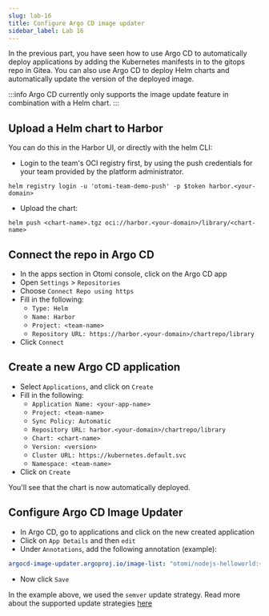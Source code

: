 ```yaml
---
slug: lab-16
title: Configure Argo CD image updater
sidebar_label: Lab 16
---
```


In the previous part, you have seen how to use Argo CD to automatically deploy applications by adding the Kubernetes manifests in to the gitops repo in Gitea. You can also use Argo CD to deploy Helm charts and automatically update the version of the deployed image.

:::info
Argo CD currently only supports the image update feature in combination with a Helm chart.
:::

## Upload a Helm chart to Harbor

You can do this in the Harbor UI, or directly with the helm CLI:

- Login to the team's OCI registry first, by using the push credentials for your team provided by the platform administrator.

```
helm registry login -u 'otomi-team-demo-push' -p $token harbor.<your-domain>
```

- Upload the chart:

```
helm push <chart-name>.tgz oci://harbor.<your-domain>/library/<chart-name>
```

## Connect the repo in Argo CD

- In the apps section in Otomi console, click on the Argo CD app
- Open `Settings` > `Repositories`
- Choose `Connect Repo using https`
- Fill in the following:
   - `Type: Helm`
   - `Name: Harbor`
   - `Project: <team-name>`
   - `Repository URL: https://harbor.<your-domain>/chartrepo/library`
- Click `Connect`

## Create a new Argo CD application

- Select `Applications`, and click on `Create`
- Fill in the following:
   - `Application Name: <your-app-name>`
   - `Project: <team-name>`
   - `Sync Policy: Automatic`
   - `Repository URL: harbor.<your-domain>/chartrepo/library`
   - `Chart: <chart-name>`
   - `Version: <version>`
   - `Cluster URL: https://kubernetes.default.svc`
   - `Namespace: <team-name>`
- Click on `Create`

You'll see that the chart is now automatically deployed.

## Configure Argo CD Image Updater

- In Argo CD, go to applications and click on the new created application
- Click on `App Details` and then `edit`
- Under `Annotations`, add the following annotation (example):

```yaml
argocd-image-updater.argoproj.io/image-list: "otomi/nodejs-helloworld:~1.2"
```

- Now click `Save`

In the example above, we used the `semver` update strategy. Read more about the supported update strategies [here](https://argocd-image-updater.readthedocs.io/en/stable/basics/update-strategies/)

